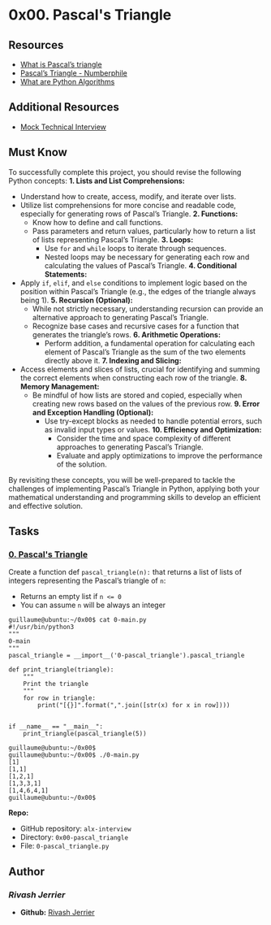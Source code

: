 # 0x00. Pascal's Triangle

## Resources
- [What is Pascal’s triangle](https://www.cuemath.com/algebra/pascals-triangle/)
- [Pascal’s Triangle - Numberphile](https://www.youtube.com/watch?feature=shared&v=0iMtlus-afo)
- [What are Python Algorithms](https://builtin.com/data-science/python-algorithms)

## Additional Resources
- [Mock Technical Interview](https://www.youtube.com/watch?v=1qw5ITr3k9E)

## Must Know
To successfully complete this project, you should revise the following Python concepts:
**1. Lists and List Comprehensions:**
- Understand how to create, access, modify, and iterate over lists.
- Utilize list comprehensions for more concise and readable code, especially for generating rows of Pascal’s Triangle.
**2. Functions:**
  - Know how to define and call functions.
  - Pass parameters and return values, particularly how to return a list of lists representing Pascal’s Triangle.
**3. Loops:**
    - Use `for` and `while` loops to iterate through sequences.
    - Nested loops may be necessary for generating each row and calculating the values of Pascal’s Triangle.
**4. Conditional Statements:**
- Apply `if`, `elif`, and `else` conditions to implement logic based on the position within Pascal’s Triangle (e.g., the edges of the triangle always being 1).
**5. Recursion (Optional):**
  - While not strictly necessary, understanding recursion can provide an alternative approach to generating Pascal’s Triangle.
  - Recognize base cases and recursive cases for a function that generates the triangle’s rows.
**6. Arithmetic Operations:**
    - Perform addition, a fundamental operation for calculating each element of Pascal’s Triangle as the sum of the two elements directly above it.
**7. Indexing and Slicing:**
- Access elements and slices of lists, crucial for identifying and summing the correct elements when constructing each row of the triangle.
**8. Memory Management:**
  - Be mindful of how lists are stored and copied, especially when creating new rows based on the values of the previous row.
**9. Error and Exception Handling (Optional):**
    - Use try-except blocks as needed to handle potential errors, such as invalid input types or values.
**10. Efficiency and Optimization:**
      - Consider the time and space complexity of different approaches to generating Pascal’s Triangle.
      - Evaluate and apply optimizations to improve the performance of the solution.    

By revisiting these concepts, you will be well-prepared to tackle the challenges of implementing Pascal’s Triangle in Python, applying both your mathematical understanding and programming skills to develop an efficient and effective solution.

## Tasks

### [0. Pascal's Triangle](./0-pascal_triangle.py)  
Create a function def `pascal_triangle(n):` that returns a list of lists of integers representing the Pascal’s triangle of `n`:
- Returns an empty list if `n <= 0`
- You can assume `n` will be always an integer
```
guillaume@ubuntu:~/0x00$ cat 0-main.py
#!/usr/bin/python3
"""
0-main
"""
pascal_triangle = __import__('0-pascal_triangle').pascal_triangle

def print_triangle(triangle):
    """
    Print the triangle
    """
    for row in triangle:
        print("[{}]".format(",".join([str(x) for x in row])))


if __name__ == "__main__":
    print_triangle(pascal_triangle(5))

guillaume@ubuntu:~/0x00$ 
guillaume@ubuntu:~/0x00$ ./0-main.py
[1]
[1,1]
[1,2,1]
[1,3,3,1]
[1,4,6,4,1]
guillaume@ubuntu:~/0x00$
```
**Repo:**
* GitHub repository: `alx-interview`
* Directory: `0x00-pascal_triangle`
* File: `0-pascal_triangle.py`

## Author
### _Rivash Jerrier_

- **Github:** [Rivash Jerrier](https://github.com/Rivashjerrier)
